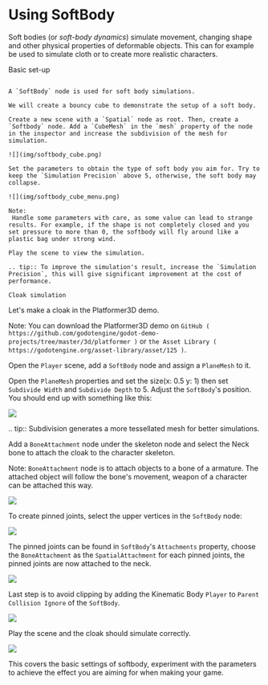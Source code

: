 

Using SoftBody
==============

Soft bodies (or *soft-body dynamics*) simulate movement, changing shape and other physical properties of deformable objects.
This can for example be used to simulate cloth or to create more realistic characters.

Basic set-up
~~~~~~~~~~~~

A `SoftBody` node is used for soft body simulations.

We will create a bouncy cube to demonstrate the setup of a soft body.

Create a new scene with a `Spatial` node as root. Then, create a `Softbody` node. Add a `CubeMesh` in the `mesh` property of the node in the inspector and increase the subdivision of the mesh for simulation.

![](img/softbody_cube.png)

Set the parameters to obtain the type of soft body you aim for. Try to keep the `Simulation Precision` above 5, otherwise, the soft body may collapse.

![](img/softbody_cube_menu.png)

Note:
 Handle some parameters with care, as some value can lead to strange results. For example, if the shape is not completely closed and you set pressure to more than 0, the softbody will fly around like a plastic bag under strong wind.

Play the scene to view the simulation.

.. tip:: To improve the simulation's result, increase the `Simulation Precision`, this will give significant improvement at the cost of performance.

Cloak simulation
~~~~~~~~~~~~~~~~

Let's make a cloak in the Platformer3D demo.

Note:
 You can download the Platformer3D demo on `GitHub ( https://github.com/godotengine/godot-demo-projects/tree/master/3d/platformer )` or `the Asset Library ( https://godotengine.org/asset-library/asset/125 )`.

Open the `Player` scene, add a `SoftBody` node and assign a `PlaneMesh` to it.

Open the `PlaneMesh` properties and set the size(x: 0.5 y: 1) then set `Subdivide Width` and `Subdivide Depth` to 5. Adjust the `SoftBody`'s position. You should end up with something like this:

![](img/softbody_cloak_subdivide.png)

.. tip:: Subdivision generates a more tessellated mesh for better simulations.

Add a `BoneAttachment` node under the skeleton node and select the Neck bone to attach the cloak to the character skeleton.

Note:
 `BoneAttachment` node is to attach objects to a bone of a armature. The attached object will follow the bone's movement, weapon of a character can be attached this way.

![](img/softbody_cloak_bone_attach.png)

To create pinned joints, select the upper vertices in the `SoftBody` node:

![](img/softbody_cloak_pinned.png)

The pinned joints can be found in `SoftBody`'s `Attachments` property, choose the `BoneAttachment` as the `SpatialAttachment` for each pinned joints, the pinned joints are now attached to the neck.

![](img/softbody_cloak_pinned_attach.png)

Last step is to avoid clipping by adding the Kinematic Body `Player` to `Parent Collision Ignore` of the `SoftBody`.

![](img/softbody_cloak_ignore.png)

Play the scene and the cloak should simulate correctly.

![](img/softbody_cloak_finish.png)

This covers the basic settings of softbody, experiment with the parameters to achieve the effect you are aiming for when making your game.
